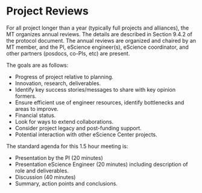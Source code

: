 # Project Reviews

For all project longer than a year (typically full projects and alliances), the MT organizes annual reviews. The details are described in Section 9.4.2 of the protocol document. The annual reviews are organized and chaired by an MT member, and the PI, eScience engineer(s), eScience coordinator, and other partners (posdocs, co-PIs, etc) are present.

The goals are as follows:

* Progress of project relative to planning.
* Innovation, research, deliverables.
* Identify key success stories/messages to share with key opinion formers.
* Ensure efficient use of engineer resources, identify bottlenecks and areas to improve.
* Financial status.
* Look for ways to extend collaborations.
* Consider project legacy and post-funding support.
* Potential interaction with other eScience Center projects.

The standard agenda for this 1.5 hour meeting is:

* Presentation by the PI (20 minutes)
* Presentation eScience Engineer (20 minutes)  including description of role and deliverables.
* Discussion (40 minutes)
* Summary, action points and conclusions.
